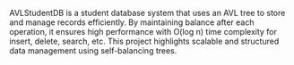AVLStudentDB is a student database system that uses an AVL tree to store and manage records efficiently.
By maintaining balance after each operation, it ensures high performance with O(log n) time complexity for insert, delete, search, etc.
This project highlights scalable and structured data management using self-balancing trees.
